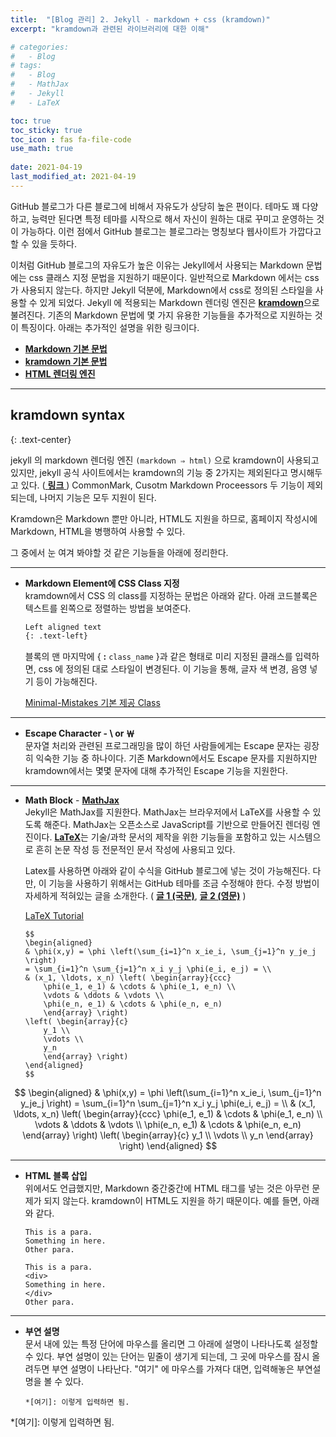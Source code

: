 ```yaml
---
title:  "[Blog 관리] 2. Jekyll - markdown + css (kramdown)"
excerpt: "kramdown과 관련된 라이브러리에 대한 이해"

# categories:
#   - Blog
# tags:
#   - Blog
#   - MathJax
#   - Jekyll
#   - LaTeX

toc: true
toc_sticky: true
toc_icon : fas fa-file-code
use_math: true
 
date: 2021-04-19
last_modified_at: 2021-04-19
---
```


GitHub 블로그가 다른 블로그에 비해서 자유도가 상당히 높은 편이다. 테마도 꽤 다양하고, 능력만 된다면 특정 테마를 시작으로 해서 자신이 원하는 대로 꾸미고 운영하는 것이 가능하다. 이런 점에서 GitHub 블로그는 블로그라는 명칭보다 웹사이트가 가깝다고 할 수 있을 듯하다.  

이처럼 GitHub 블로그의 자유도가 높은 이유는 Jekyll에서 사용되는 Markdown 문법에는 css 클래스 지정 문법을 지원하기 때문이다. 일반적으로 Markdown 에서는 css가 사용되지 않는다. 하지만 Jekyll 덕분에, Markdown에서 css로 정의된 스타일을 사용할 수 있게 되었다. Jekyll 에 적용되는 Markdown 렌더링 엔진은 [**kramdown**](https://kramdown.gettalong.org/index.html)으로 불려진다. 기존의 Markdown 문법에 몇 가지 유용한 기능들을 추가적으로 지원하는 것이 특징이다. 아래는 추가적인 설명을 위한 링크이다.  

- [**Markdown 기본 문법**](https://www.markdownguide.org/basic-syntax/)
- [**kramdown 기본 문법**](https://kramdown.gettalong.org/syntax.html#kramdown-syntax)  
- [**HTML 렌더링 엔진**](https://velog.io/@codenmh0822/%EB%A0%8C%EB%8D%94%EB%A7%81Rendering)

*********

## **kramdown syntax**
{: .text-center}  

jekyll 의 markdown 렌더링 엔진 `(markdown ⇒ html)` 으로 kramdown이 사용되고 있지만, jekyll 공식 사이트에서는 kramdown의 기능 중 2가지는 제외된다고 명시해두고 있다. ([ **링크** ](https://jekyllrb.com/docs/configuration/markdown/)) CommonMark, Cusotm Markdown Proceessors 두 기능이 제외되는데, 나머지 기능은 모두 지원이 된다.  

Kramdown은 Markdown 뿐만 아니라, HTML도 지원을 하므로, 홈페이지 작성시에 Markdown, HTML을 병행하여 사용할 수 있다.

그 중에서 눈 여겨 봐야할 것 같은 기능들을 아래에 정리한다.

-------
- **Markdown Element에 CSS Class 지정**  
kramdown에서 CSS 의 class를 지정하는 문법은 아래와 같다. 아래 코드블록은 텍스트를 왼쪽으로 정렬하는 방법을 보여준다.  

    ```markdown
    Left aligned text
    {: .text-left}
    ```

    블록의 맨 마지막에 { **:** `class_name` }과 같은 형태로 미리 지정된 클래스를 입력하면, css 에 정의된 대로 스타일이 변경된다. 이 기능을 통해, 글자 색 변경, 음영 넣기 등이 가능해진다.  

    [Minimal-Mistakes 기본 제공 Class](https://mmistakes.github.io/minimal-mistakes/docs/utility-classes/)

-------
- **Escape Character - \\ or ￦**  
문자열 처리와 관련된 프로그래밍을 많이 하던 사람들에게는 Escape 문자는 굉장히 익숙한 기능 중 하나이다. 기존 Markdown에서도 Escape 문자를 지원하지만 kramdown에서는 몇몇 문자에 대해 추가적인 Escape 기능을 지원한다.

-------
- **Math Block** - [**MathJax**](http://docs.mathjax.org/en/latest/)  
Jekyll은 MathJax를 지원한다. MathJax는 브라우저에서 LaTeX를 사용할 수 있도록 해준다. MathJax는 오픈소스로 JavaScript를 기반으로 만들어진 렌더링 엔진이다. [**LaTeX**](https://www.latex-project.org/)는 기술/과학 문서의 제작을 위한 기능들을 포함하고 있는 시스템으로 흔히 논문 작성 등 전문적인 문서 작성에 사용되고 있다.  

    Latex를 사용하면 아래와 같이 수식을 GitHub 블로그에 넣는 것이 가능해진다. 다만, 이 기능을 사용하기 위해서는 GitHub 테마를 조금 수정해야 한다. 수정 방법이 자세하게 적혀있는 글을 소개한다. ( [**글 1 (국문)**](https://mkkim85.github.io/blog-apply-mathjax-to-jekyll-and-github-pages/), [**글 2 (영문)**](http://benlansdell.github.io/computing/mathjax/) ) 

    [LaTeX Tutorial](https://latex-tutorial.com/)

    ```
    $$
    \begin{aligned}
    & \phi(x,y) = \phi \left(\sum_{i=1}^n x_ie_i, \sum_{j=1}^n y_je_j \right)
    = \sum_{i=1}^n \sum_{j=1}^n x_i y_j \phi(e_i, e_j) = \\
    & (x_1, \ldots, x_n) \left( \begin{array}{ccc}
        \phi(e_1, e_1) & \cdots & \phi(e_1, e_n) \\
        \vdots & \ddots & \vdots \\
        \phi(e_n, e_1) & \cdots & \phi(e_n, e_n)
        \end{array} \right)
    \left( \begin{array}{c}
        y_1 \\
        \vdots \\
        y_n
        \end{array} \right)
    \end{aligned}
    $$
    ```

$$
\begin{aligned}
& \phi(x,y) = \phi \left(\sum_{i=1}^n x_ie_i, \sum_{j=1}^n y_je_j \right)
= \sum_{i=1}^n \sum_{j=1}^n x_i y_j \phi(e_i, e_j) = \\
& (x_1, \ldots, x_n) \left( \begin{array}{ccc}
    \phi(e_1, e_1) & \cdots & \phi(e_1, e_n) \\
    \vdots & \ddots & \vdots \\
    \phi(e_n, e_1) & \cdots & \phi(e_n, e_n)
    \end{array} \right)
\left( \begin{array}{c}
    y_1 \\
    \vdots \\
    y_n
    \end{array} \right)
\end{aligned}
$$


-------
- **HTML 블록 삽입**  
위에서도 언급했지만, Markdown 중간중간에 HTML 태그를 넣는 것은 아무런 문제가 되지 않는다. kramdown이 HTML도 지원을 하기 때문이다. 예를 들면, 아래와 같다.

    ```
    This is a para.
    Something in here.
    Other para.  
    ```

    ```
    This is a para.
    <div>
    Something in here.
    </div>
    Other para.
    ```

-------
- **부연 설명**  
문서 내에 있는 특정 단어에 마우스를 올리면 그 아래에 설명이 나타나도록 설정할 수 있다. 부연 설명이 있는 단어는 밑줄이 생기게 되는데, 그 곳에 마우스를 잠시 올려두면 부연 설명이 나타난다. "여기" 에 마우스를 가져다 대면, 입력해놓은 부연설명을 볼 수 있다.

    ```
    *[여기]: 이렇게 입력하면 됨.
    ```  

*[여기]: 이렇게 입력하면 됨.

    